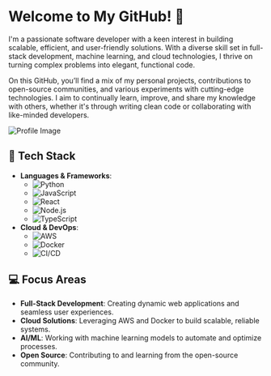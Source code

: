 # Welcome to My GitHub! 👋

I'm a passionate software developer with a keen interest in building scalable, efficient, and user-friendly solutions. With a diverse skill set in full-stack development, machine learning, and cloud technologies, I thrive on turning complex problems into elegant, functional code.

On this GitHub, you’ll find a mix of my personal projects, contributions to open-source communities, and various experiments with cutting-edge technologies. I aim to continually learn, improve, and share my knowledge with others, whether it's through writing clean code or collaborating with like-minded developers.

![Profile Image](https://your-image-url-here.jpg)  <!-- Replace with your profile picture -->

## 🚀 Tech Stack
- **Languages & Frameworks**: 
    - ![Python](https://img.shields.io/badge/-Python-3776AB?style=flat&logo=python&logoColor=white) 
    - ![JavaScript](https://img.shields.io/badge/-JavaScript-F7DF1E?style=flat&logo=javascript&logoColor=black) 
    - ![React](https://img.shields.io/badge/-React-61DAFB?style=flat&logo=react&logoColor=black)
    - ![Node.js](https://img.shields.io/badge/-Node.js-339933?style=flat&logo=node.js&logoColor=white)
    - ![TypeScript](https://img.shields.io/badge/-TypeScript-3178C6?style=flat&logo=typescript&logoColor=white)
- **Cloud & DevOps**: 
    - ![AWS](https://img.shields.io/badge/-AWS-232F3E?style=flat&logo=amazonaws&logoColor=white)
    - ![Docker](https://img.shields.io/badge/-Docker-2496ED?style=flat&logo=docker&logoColor=white)
    - ![CI/CD](https://img.shields.io/badge/-CI%2FCD-4E4E4E?style=flat&logo=jenkins&logoColor=white)

## 💻 Focus Areas
- **Full-Stack Development**: Creating dynamic web applications and seamless user experiences.
- **Cloud Solutions**: Leveraging AWS and Docker to build scalable, reliable systems.
- **AI/ML**: Working with machine learning models to automate and optimize processes.
- **Open Source**: Contributing to and learning from the open-source community.



